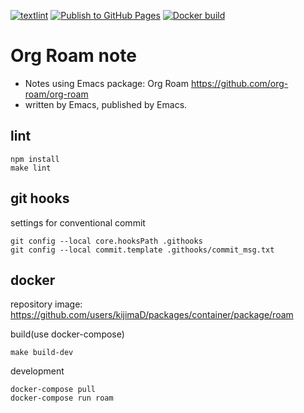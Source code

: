 [![textlint](https://github.com/kijimaD/roam/actions/workflows/lint.yml/badge.svg)](https://github.com/kijimaD/roam/actions/workflows/lint.yml)
[![Publish to GitHub Pages](https://github.com/kijimaD/roam/actions/workflows/publish.yml/badge.svg)](https://github.com/kijimaD/roam/actions/workflows/publish.yml)
[![Docker build](https://github.com/kijimaD/roam/actions/workflows/docker.yml/badge.svg)](https://github.com/kijimaD/roam/actions/workflows/docker.yml)

# Org Roam note

- Notes using Emacs package: Org Roam https://github.com/org-roam/org-roam
- written by Emacs, published by Emacs.

## lint
```shell
npm install
make lint
```

## git hooks
settings for conventional commit

```shell
git config --local core.hooksPath .githooks
git config --local commit.template .githooks/commit_msg.txt
```

## docker
repository image: https://github.com/users/kijimaD/packages/container/package/roam

build(use docker-compose)
```shell
make build-dev
```

development
```shell
docker-compose pull
docker-compose run roam
```
